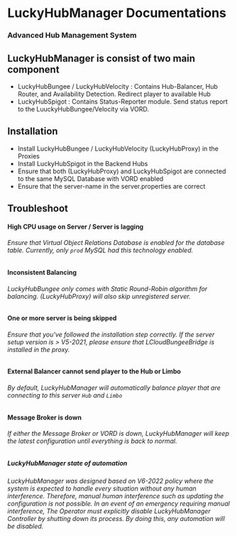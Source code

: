 # LuckyHubManager Documentations
### Advanced Hub Management System

## LuckyHubManager is consist of two main component
- LuckyHubBungee / LuckyHubVelocity : Contains Hub-Balancer, Hub Router, and Availability Detection. Redirect player to available Hub
- LuckyHubSpigot : Contains Status-Reporter module. Send status report to the LuuckyHubBungee/Velocity via VORD.

## Installation
- Install LuckyHubBungee / LuckyHubVelocity (LuckyHubProxy) in the Proxies
- Install LuckyHubSpigot in the Backend Hubs
- Ensure that both (LuckyHubProxy) and LuckyHubSpigot are connected to the same MySQL Database with VORD enabled
- Ensure that the server-name in the server.properties are correct

## Troubleshoot
#### High CPU usage on Server / Server is lagging
###### Ensure that Virtual Object Relations Database is enabled for the database table. Currently, only `prod` MySQL had this technology enabled.
#### Inconsistent Balancing
###### LuckyHubBungee only comes with Static Round-Robin algorithm for balancing. (LuckyHubProxy) will also skip unregistered server.
#### One or more server is being skipped
###### Ensure that you've followed the installation step correctly. If the server setup version is > V5-2021, please ensure that LCloudBungeeBridge is installed in the proxy.
#### External Balancer cannot send player to the Hub or Limbo
###### By default, LuckyHubManager will automatically balance player that are connecting to this server `Hub` and `Limbo` 

#### Message Broker is down
###### If either the Message Broker or VORD is down, LuckyHubManager will keep the latest configuration until everything is back to normal.

##### LuckyHubManager state of automation
###### LuckyHubManager was designed based on V6-2022 policy where the system is expected to handle every situation without any human interference. Therefore, manual human interference such as updating the configuration is not possible. In an event of an emergency requiring manual interference, The Operator must explicitly disable LuckyHubManager Controller by shutting down its process. By doing this, any automation will be disabled.
